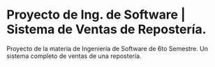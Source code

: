 # Proyecto de Ing. de Software | Sistema de Ventas de Repostería.
Proyecto de la materia de Ingeniería de Software de 6to Semestre. Un sistema completo de ventas de una repostería.
